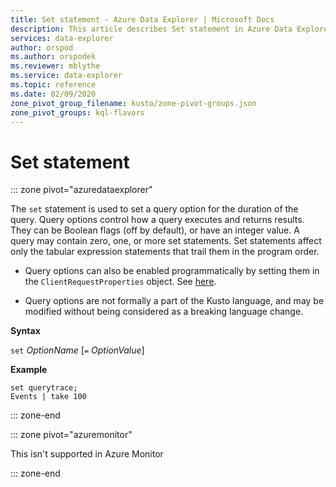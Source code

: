 ```yaml
---
title: Set statement - Azure Data Explorer | Microsoft Docs
description: This article describes Set statement in Azure Data Explorer.
services: data-explorer
author: orspod
ms.author: orspodek
ms.reviewer: mblythe
ms.service: data-explorer
ms.topic: reference
ms.date: 02/09/2020
zone_pivot_group_filename: kusto/zone-pivot-groups.json
zone_pivot_groups: kql-flavors
---
```

# Set statement

::: zone pivot="azuredataexplorer"

The `set` statement is used to set a query option for the duration of the query.
Query options control how a query executes and returns results. They can be
Boolean flags (off by default), or have an integer value. A query may contain
zero, one, or more set statements. Set statements affect only the tabular expression
statements that trail them in the program order.

* Query options can also be enabled programmatically by setting them in the
  `ClientRequestProperties` object. See [here](../api/netfx/request-properties.md).
  
* Query options are not formally a part of the Kusto language, and may be
  modified without being considered as a breaking language change.

**Syntax**

`set` *OptionName* [`=` *OptionValue*]

**Example**

```
set querytrace;
Events | take 100
```

::: zone-end

::: zone pivot="azuremonitor"

This isn't supported in Azure Monitor

::: zone-end